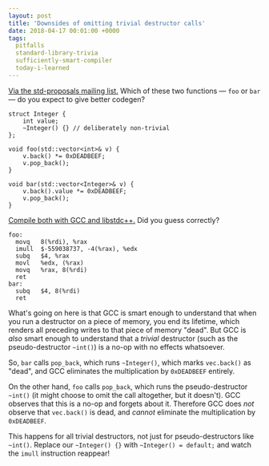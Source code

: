 ```yaml
---
layout: post
title: 'Downsides of omitting trivial destructor calls'
date: 2018-04-17 00:01:00 +0000
tags:
  pitfalls
  standard-library-trivia
  sufficiently-smart-compiler
  today-i-learned
---
```


[Via the std-proposals mailing list.](https://groups.google.com/a/isocpp.org/d/msg/std-proposals/c-joqqwGkNE/9tX4FKlWAAAJ)
Which of these two functions — `foo` or `bar` — do you expect to give better codegen?

    struct Integer {
        int value;
        ~Integer() {} // deliberately non-trivial
    };

    void foo(std::vector<int>& v) {
        v.back() *= 0xDEADBEEF;
        v.pop_back();
    }

    void bar(std::vector<Integer>& v) {
        v.back().value *= 0xDEADBEEF;
        v.pop_back();
    }

[Compile both with GCC and libstdc++.](https://godbolt.org/g/nn2Xfc)
Did you guess correctly?

    foo:
      movq   8(%rdi), %rax
      imull  $-559038737, -4(%rax), %edx
      subq   $4, %rax
      movl   %edx, (%rax)
      movq   %rax, 8(%rdi)
      ret
    bar:
      subq   $4, 8(%rdi)
      ret

What's going on here is that GCC is smart enough to understand that when you
run a destructor on a piece of memory, you end its lifetime, which renders all
preceding writes to that piece of memory "dead". But GCC is *also* smart enough
to understand that a *trivial* destructor (such as the pseudo-destructor `~int()`)
is a no-op with no effects whatsoever.

So, `bar` calls `pop_back`, which runs `~Integer()`, which marks `vec.back()`
as "dead", and GCC eliminates the multiplication by `0xDEADBEEF` entirely.

On the other hand, `foo` calls `pop_back`, which runs the pseudo-destructor `~int()`
(it might choose to omit the call altogether, but it doesn't). GCC observes that
this is a no-op and forgets about it. Therefore GCC does *not* observe that `vec.back()`
is dead, and *cannot* eliminate the multiplication by `0xDEADBEEF`.

This happens for all trivial destructors, not just for pseudo-destructors like `~int()`.
Replace our `~Integer() {}` with `~Integer() = default;` and watch the `imull` instruction
reappear!
